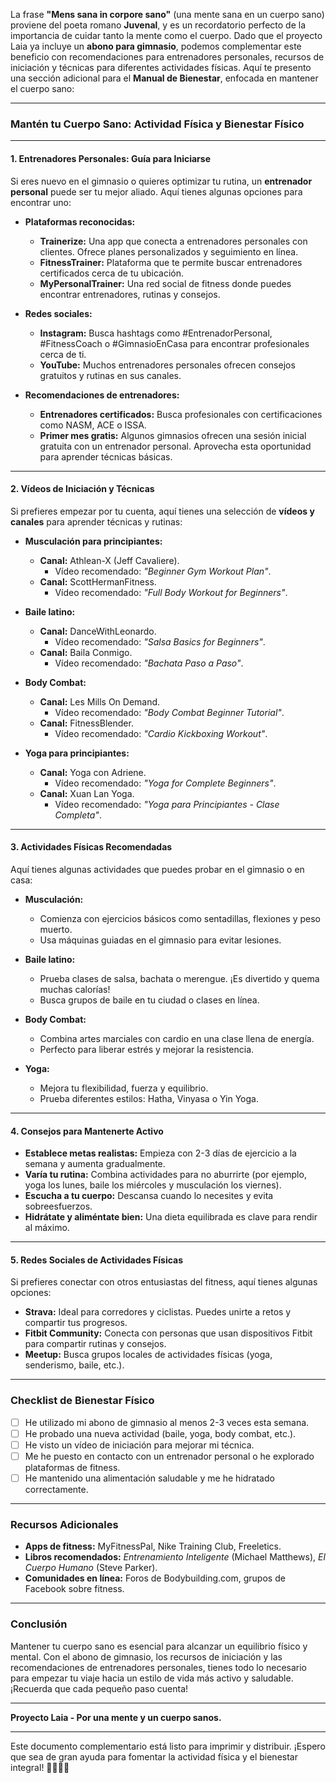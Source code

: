 La frase **"Mens sana in corpore sano"** (una mente sana en un cuerpo sano) proviene del poeta romano **Juvenal**, y es un recordatorio perfecto de la importancia de cuidar tanto la mente como el cuerpo. Dado que el proyecto Laia ya incluye un **abono para gimnasio**, podemos complementar este beneficio con recomendaciones para entrenadores personales, recursos de iniciación y técnicas para diferentes actividades físicas. Aquí te presento una sección adicional para el **Manual de Bienestar**, enfocada en mantener el cuerpo sano:

---

### **Mantén tu Cuerpo Sano: Actividad Física y Bienestar Físico**

---

#### **1. Entrenadores Personales: Guía para Iniciarse**
Si eres nuevo en el gimnasio o quieres optimizar tu rutina, un **entrenador personal** puede ser tu mejor aliado. Aquí tienes algunas opciones para encontrar uno:

- **Plataformas reconocidas:**
  - **Trainerize:** Una app que conecta a entrenadores personales con clientes. Ofrece planes personalizados y seguimiento en línea.
  - **FitnessTrainer:** Plataforma que te permite buscar entrenadores certificados cerca de tu ubicación.
  - **MyPersonalTrainer:** Una red social de fitness donde puedes encontrar entrenadores, rutinas y consejos.

- **Redes sociales:**
  - **Instagram:** Busca hashtags como #EntrenadorPersonal, #FitnessCoach o #GimnasioEnCasa para encontrar profesionales cerca de ti.
  - **YouTube:** Muchos entrenadores personales ofrecen consejos gratuitos y rutinas en sus canales.

- **Recomendaciones de entrenadores:**
  - **Entrenadores certificados:** Busca profesionales con certificaciones como NASM, ACE o ISSA.
  - **Primer mes gratis:** Algunos gimnasios ofrecen una sesión inicial gratuita con un entrenador personal. Aprovecha esta oportunidad para aprender técnicas básicas.

---

#### **2. Vídeos de Iniciación y Técnicas**
Si prefieres empezar por tu cuenta, aquí tienes una selección de **vídeos y canales** para aprender técnicas y rutinas:

- **Musculación para principiantes:**
  - **Canal:** Athlean-X (Jeff Cavaliere).
    - Vídeo recomendado: *"Beginner Gym Workout Plan"*.
  - **Canal:** ScottHermanFitness.
    - Vídeo recomendado: *"Full Body Workout for Beginners"*.

- **Baile latino:**
  - **Canal:** DanceWithLeonardo.
    - Vídeo recomendado: *"Salsa Basics for Beginners"*.
  - **Canal:** Baila Conmigo.
    - Vídeo recomendado: *"Bachata Paso a Paso"*.

- **Body Combat:**
  - **Canal:** Les Mills On Demand.
    - Vídeo recomendado: *"Body Combat Beginner Tutorial"*.
  - **Canal:** FitnessBlender.
    - Vídeo recomendado: *"Cardio Kickboxing Workout"*.

- **Yoga para principiantes:**
  - **Canal:** Yoga con Adriene.
    - Vídeo recomendado: *"Yoga for Complete Beginners"*.
  - **Canal:** Xuan Lan Yoga.
    - Vídeo recomendado: *"Yoga para Principiantes - Clase Completa"*.

---

#### **3. Actividades Físicas Recomendadas**
Aquí tienes algunas actividades que puedes probar en el gimnasio o en casa:

- **Musculación:**
  - Comienza con ejercicios básicos como sentadillas, flexiones y peso muerto.
  - Usa máquinas guiadas en el gimnasio para evitar lesiones.

- **Baile latino:**
  - Prueba clases de salsa, bachata o merengue. ¡Es divertido y quema muchas calorías!
  - Busca grupos de baile en tu ciudad o clases en línea.

- **Body Combat:**
  - Combina artes marciales con cardio en una clase llena de energía.
  - Perfecto para liberar estrés y mejorar la resistencia.

- **Yoga:**
  - Mejora tu flexibilidad, fuerza y equilibrio.
  - Prueba diferentes estilos: Hatha, Vinyasa o Yin Yoga.

---

#### **4. Consejos para Mantenerte Activo**
- **Establece metas realistas:** Empieza con 2-3 días de ejercicio a la semana y aumenta gradualmente.
- **Varía tu rutina:** Combina actividades para no aburrirte (por ejemplo, yoga los lunes, baile los miércoles y musculación los viernes).
- **Escucha a tu cuerpo:** Descansa cuando lo necesites y evita sobreesfuerzos.
- **Hidrátate y aliméntate bien:** Una dieta equilibrada es clave para rendir al máximo.

---

#### **5. Redes Sociales de Actividades Físicas**
Si prefieres conectar con otros entusiastas del fitness, aquí tienes algunas opciones:

- **Strava:** Ideal para corredores y ciclistas. Puedes unirte a retos y compartir tus progresos.
- **Fitbit Community:** Conecta con personas que usan dispositivos Fitbit para compartir rutinas y consejos.
- **Meetup:** Busca grupos locales de actividades físicas (yoga, senderismo, baile, etc.).

---

### **Checklist de Bienestar Físico**
- [ ] He utilizado mi abono de gimnasio al menos 2-3 veces esta semana.
- [ ] He probado una nueva actividad (baile, yoga, body combat, etc.).
- [ ] He visto un vídeo de iniciación para mejorar mi técnica.
- [ ] Me he puesto en contacto con un entrenador personal o he explorado plataformas de fitness.
- [ ] He mantenido una alimentación saludable y me he hidratado correctamente.

---

### **Recursos Adicionales**
- **Apps de fitness:** MyFitnessPal, Nike Training Club, Freeletics.
- **Libros recomendados:** *Entrenamiento Inteligente* (Michael Matthews), *El Cuerpo Humano* (Steve Parker).
- **Comunidades en línea:** Foros de Bodybuilding.com, grupos de Facebook sobre fitness.

---

### **Conclusión**
Mantener tu cuerpo sano es esencial para alcanzar un equilibrio físico y mental. Con el abono de gimnasio, los recursos de iniciación y las recomendaciones de entrenadores personales, tienes todo lo necesario para empezar tu viaje hacia un estilo de vida más activo y saludable. ¡Recuerda que cada pequeño paso cuenta!

---

**Proyecto Laia - Por una mente y un cuerpo sanos.**

---

Este documento complementario está listo para imprimir y distribuir. ¡Espero que sea de gran ayuda para fomentar la actividad física y el bienestar integral! 💪🧘‍♂️🕺

